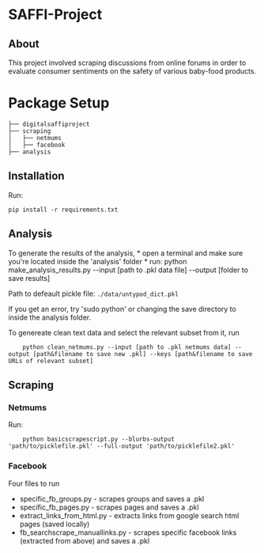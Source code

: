 # SAFFI-Project
## About

This project involved scraping discussions from online forums in order to evaluate consumer sentiments on the safety of various baby-food products.

# Package Setup
```
├── digitalsaffiproject
├── scraping
│	├── netmums
│	├── facebook
├── analysis
```

## Installation

Run:
```
pip install -r requirements.txt
```

## Analysis

To generate the results of the analysis,
	* open a terminal and make sure you're located inside the 'analysis' folder
	* run: python make_analysis_results.py --input [path to .pkl data file] --output [folder to save results]
	
Path to defeault pickle file: `./data/untypod_dict.pkl`

If you get an error, try 'sudo python' or changing the save directory to inside the analysis folder.
	
To genereate clean text data and select the relevant subset from it, run
```
	python clean_netmums.py --input [path to .pkl netmums data] --output [path&filename to save new .pkl] --keys [path&filename to save URLs of relevant subset]
```
	
## Scraping

### Netmums
Run:
```
	python basicscrapescript.py --blurbs-output 'path/to/picklefile.pkl' --full-output 'path/to/picklefile2.pkl'
```

### Facebook 

Four files to run

* specific_fb_groups.py - scrapes groups and saves a .pkl
* specific_fb_pages.py - scrapes pages and saves a .pkl
* extract_links_from_html.py - extracts links from google search html pages (saved locally)
* fb_searchscrape_manuallinks.py - scrapes specific facebook links (extracted from above) and saves a .pkl
